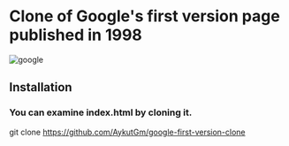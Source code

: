 # Clone of Google's first version page published in 1998
![google](https://user-images.githubusercontent.com/79155927/149670736-edf2fb56-d4db-41cc-b95d-b18be31da3f1.png)

## Installation
### You can examine index.html by cloning it.

git clone https://github.com/AykutGm/google-first-version-clone
